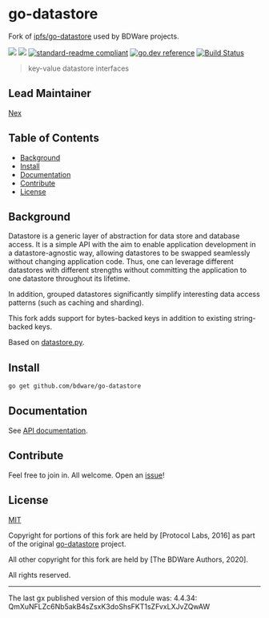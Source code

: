 # go-datastore

Fork of [ipfs/go-datastore](https://github.com/ipfs/go-datastore) used by BDWare projects.

[![](https://img.shields.io/badge/made%20by-Protocol%20Labs-blue.svg?style=flat-square)](http://ipn.io)
[![](https://img.shields.io/badge/project-BDWare-red.svg?style=flat-square)](http://bdware.org/)
[![standard-readme compliant](https://img.shields.io/badge/standard--readme-OK-green.svg?style=flat-square)](https://github.com/RichardLitt/standard-readme)
[![go.dev reference](https://img.shields.io/badge/go.dev-reference-007d9c?logo=go&logoColor=white&style=flat-square)](https://pkg.go.dev/github.com/bdware/go-datastore)
[![Build Status](https://travis-ci.com/BDWare/go-datastore.svg?branch=master)](https://travis-ci.com/BDWare/go-datastore)

> key-value datastore interfaces

## Lead Maintainer

[Nex](https://github.com/NexZhu)

## Table of Contents

- [Background](#background)
- [Install](#install)
- [Documentation](#documentation)
- [Contribute](#contribute)
- [License](#license)

## Background

Datastore is a generic layer of abstraction for data store and database access. It is a simple API with the aim to enable application development in a datastore-agnostic way, allowing datastores to be swapped seamlessly without changing application code. Thus, one can leverage different datastores with different strengths without committing the application to one datastore throughout its lifetime.

In addition, grouped datastores significantly simplify interesting data access patterns (such as caching and sharding).

This fork adds support for bytes-backed keys in addition to existing string-backed keys.

Based on [datastore.py](https://github.com/datastore/datastore).

## Install

```sh
go get github.com/bdware/go-datastore
```

## Documentation

See [API documentation](https://pkg.go.dev/github.com/bdware/go-datastore).

## Contribute

Feel free to join in. All welcome. Open an [issue](https://github.com/BDWare/go-datastore/issues)!

## License

[MIT](LICENSE)

Copyright for portions of this fork are held by [Protocol Labs, 2016] as part of the original [go-datastore](https://github.com/libp2p/go-datastore) project.

All other copyright for this fork are held by [The BDWare Authors, 2020].

All rights reserved.

---

The last gx published version of this module was: 4.4.34: QmXuNFLZc6Nb5akB4sZsxK3doShsFKT1sZFvxLXJvZQwAW

